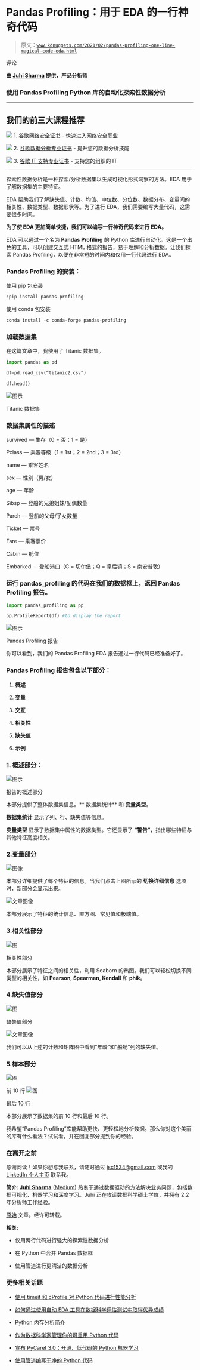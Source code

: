 # Pandas Profiling：用于 EDA 的一行神奇代码

> 原文：[`www.kdnuggets.com/2021/02/pandas-profiling-one-line-magical-code-eda.html`](https://www.kdnuggets.com/2021/02/pandas-profiling-one-line-magical-code-eda.html)

评论

**由 [Juhi Sharma](https://www.linkedin.com/in/juhi-sharma-ds/<code>) 提供，产品分析师**

### 使用 Pandas Profiling Python 库的自动化探索性数据分析

* * *

## 我们的前三大课程推荐

![](img/0244c01ba9267c002ef39d4907e0b8fb.png) 1\. [谷歌网络安全证书](https://www.kdnuggets.com/google-cybersecurity) - 快速进入网络安全职业

![](img/e225c49c3c91745821c8c0368bf04711.png) 2\. [谷歌数据分析专业证书](https://www.kdnuggets.com/google-data-analytics) - 提升您的数据分析技能

![](img/0244c01ba9267c002ef39d4907e0b8fb.png) 3\. [谷歌 IT 支持专业证书](https://www.kdnuggets.com/google-itsupport) - 支持您的组织的 IT

* * *

探索性数据分析是一种探索/分析数据集以生成可视化形式洞察的方法。EDA 用于了解数据集的主要特征。

EDA 帮助我们了解缺失值、计数、均值、中位数、分位数、数据分布、变量间的相关性、数据类型、数据形状等。为了进行 EDA，我们需要编写大量代码，这需要很多时间。

**为了使 EDA 更加简单快捷，我们可以编写一行神奇代码来进行 EDA。**

EDA 可以通过一个名为 **Pandas Profiling** 的 Python 库进行自动化。这是一个出色的工具，可以创建交互式 HTML 格式的报告，易于理解和分析数据。让我们探索 Pandas Profiling，以便在非常短的时间内和仅用一行代码进行 EDA。

### Pandas Profiling 的安装：

使用 pip 包安装

```py
!pip install pandas-profiling
```

使用 conda 包安装

```py
conda install -c conda-forge pandas-profiling
```

### 加载数据集

在这篇文章中，我使用了 Titanic 数据集。

```py
import pandas as pd

df=pd.read_csv(“titanic2.csv”)

df.head()
```

![图示](img/5115c4b1991b906747da9dcdcf1595f0.png)

Titanic 数据集

### 数据集属性的描述

survived — 生存（0 = 否；1 = 是）

Pclass — 乘客等级（1 = 1st；2 = 2nd；3 = 3rd）

name — 乘客姓名

sex — 性别（男/女）

age — 年龄

Sibsp — 登船的兄弟姐妹/配偶数量

Parch — 登船的父母/子女数量

Ticket — 票号

Fare — 乘客票价

Cabin — 舱位

Embarked — 登船港口（C = 切尔堡；Q = 皇后镇；S = 南安普敦）

### 运行 pandas_profiling 的代码在我们的数据框上，返回 Pandas Profiling 报告。

```py
import pandas_profiling as pp

pp.ProfileReport(df) #to display the report
```

![图示](img/b71d33597ca9157865603c4e078f22aa.png)

Pandas Profiling 报告

你可以看到，我们的 Pandas Profiling EDA 报告通过一行代码已经准备好了。

### Pandas Profiling 报告包含以下部分：

1.  **概述**

1.  **变量**

1.  **交互**

1.  **相关性**

1.  **缺失值**

1.  **示例**

### 1\. 概述部分：

![图示](img/e879c8fd3b7fb7f31e59733b5ab6d2f0.png)

报告的概述部分

本部分提供了整体数据集信息。** 数据集统计** 和 **变量类型**。

**数据集统计** 显示了列、行、缺失值等信息。

**变量类型** 显示了数据集中属性的数据类型。它还显示了 **“警告”**，指出哪些特征与其他特征高度相关。

### 2.变量部分

![图像](img/43cf59d6a29074827f753ab27c3c500f.png)

本部分详细提供了每个特征的信息。当我们点击上图所示的 **切换详细信息** 选项时，新部分会显示出来。

![文章图像](img/b26987198ef7b738a678dcffd676d717.png)

本部分展示了特征的统计信息、直方图、常见值和极端值。

### 3.相关性部分

![图](img/68edb46743d415b00d47f9be36b887dd.png)

相关性部分

本部分展示了特征之间的相关性，利用 Seaborn 的热图。我们可以轻松切换不同类型的相关性，如 **Pearson, Spearman, Kendall** 和 **phik**。

### 4.缺失值部分

![图](img/187969224797fe9d5418a584e608205a.png)

缺失值部分

![文章图像](img/ce9d6c717dc27a6356fbba9c84849501.png)

我们可以从上述的计数和矩阵图中看到“年龄”和“船舱”列的缺失值。

### 5.样本部分

![图](img/6ab3259406e5675b1998f28fc14b1445.png)

前 10 行 ![图](img/46bb3e1a1170f08f4ef19697ebebea4a.png)

最后 10 行

本部分展示了数据集的前 10 行和最后 10 行。

我希望“Pandas Profiling”库能帮助更快、更轻松地分析数据。那么你对这个美丽的库有什么看法？试试看，并在回复部分提到你的经验。

### 在离开之前

感谢阅读！如果你想与我联系，请随时通过 jsc1534@gmail.com 或我的 [LinkedIn 个人主页](http://www.linkedin.com/in/juhi-sharma-ds) 联系我。

**简介: [Juhi Sharma](https://www.linkedin.com/in/juhi-sharma-ds/)** ([Medium](https://juhi95.medium.com/)) 热衷于通过数据驱动的方法解决业务问题，包括数据可视化、机器学习和深度学习。Juhi 正在攻读数据科学硕士学位，并拥有 2.2 年分析师工作经验。

[原始](https://medium.com/analytics-vidhya/pandas-profiling-one-line-magical-code-for-eda-51db924f3ac4) 文章。经许可转载。

**相关:**

+   仅用两行代码进行强大的探索性数据分析

+   在 Python 中合并 Pandas 数据框

+   使用管道进行更清洁的数据分析

### 更多相关话题

+   [使用 timeit 和 cProfile 对 Python 代码进行性能分析](https://www.kdnuggets.com/profiling-python-code-using-timeit-and-cprofile)

+   [如何通过使用自动 EDA 工具在数据科学评估测试中取得优异成绩](https://www.kdnuggets.com/2022/04/ace-data-science-assessment-test-automatic-eda-tools.html)

+   [Python 内存分析简介](https://www.kdnuggets.com/introduction-to-memory-profiling-in-python)

+   [作为数据科学家管理你的可重用 Python 代码](https://www.kdnuggets.com/2021/06/managing-reusable-python-code-data-scientist.html)

+   [宣布 PyCaret 3.0：开源、低代码的 Python 机器学习](https://www.kdnuggets.com/2023/03/announcing-pycaret-30-opensource-lowcode-machine-learning-python.html)

+   [使用管道编写干净的 Python 代码](https://www.kdnuggets.com/2021/12/write-clean-python-code-pipes.html)
